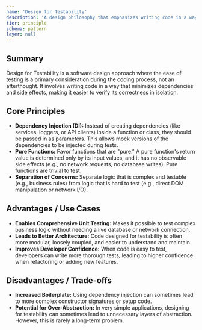 ```yaml
---
name: 'Design for Testability'
description: 'A design philosophy that emphasizes writing code in a way that makes it easy to write high-quality, isolated unit tests.'
tier: principle
schema: pattern
layer: null
---
```


## Summary

Design for Testability is a software design approach where the ease of testing is a primary consideration during the coding process, not an afterthought. It involves writing code in a way that minimizes dependencies and side effects, making it easier to verify its correctness in isolation.

## Core Principles

- **Dependency Injection (DI):** Instead of creating dependencies (like services, loggers, or API clients) inside a function or class, they should be passed in as parameters. This allows mock versions of the dependencies to be injected during tests.
- **Pure Functions:** Favor functions that are "pure." A pure function's return value is determined only by its input values, and it has no observable side effects (e.g., no network requests, no database writes). Pure functions are trivial to test.
- **Separation of Concerns:** Separate logic that is complex and testable (e.g., business rules) from logic that is hard to test (e.g., direct DOM manipulation or network I/O).

## Advantages / Use Cases

- **Enables Comprehensive Unit Testing:** Makes it possible to test complex business logic without needing a live database or network connection.
- **Leads to Better Architecture:** Code designed for testability is often more modular, loosely coupled, and easier to understand and maintain.
- **Improves Developer Confidence:** When code is easy to test, developers can write more thorough tests, leading to higher confidence when refactoring or adding new features.

## Disadvantages / Trade-offs

- **Increased Boilerplate:** Using dependency injection can sometimes lead to more complex constructor signatures or setup code.
- **Potential for Over-Abstraction:** In very simple applications, designing for testability can sometimes lead to unnecessary layers of abstraction. However, this is rarely a long-term problem.
